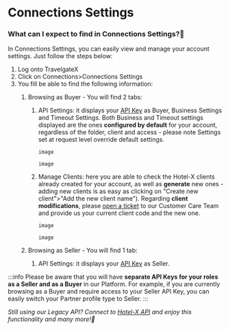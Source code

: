 ﻿---
sidebar_position: 1
---

# Connections Settings


### What can I expect to find in Connections Settings?🔎
In Connections Settings, you can easily view and manage your account settings. Just follow the steps below:

1. Log onto TravelgateX
1. Click on Connections>Connections Settings
1. You fill be able to find the following information:
	1. Browsing as Buyer - You will find 2 tabs:
		1. API Settings: it displays your [API Key](https://knowledge.travelgate.com/hotel-x-credentials) as Buyer, Business Settings and Timeout Settings. Both Business and Timeout settings displayed are the ones **configured by default** for your account, regardless of the folder, client and access - please note Settings set at request level override default settings.
			```
			image
			```

			```
			image
			```
		1. Manage Clients: here you are able to check the Hotel-X clients already created for your account, as well as **generate** new ones - adding new clients is as easy as clicking on "Create new client">"Add the new client name"). Regarding **client modifications**, please [open a ticket](https://app.travelgatex.com/tickets) to our Customer Care Team and provide us your current client code and the new one.

			```
			image
			```

			```
			image
			```

	1. Browsing as Seller - You will find 1 tab:
		1. API Settings: it displays your [API Key](https://knowledge.travelgate.com/hotel-x-credentials) as Seller.


:::info
Please be aware that you will have **separate API Keys for your roles as a Seller and as a Buyer** in our Platform. For example, if you are currently browsing as a Buyer and require access to your Seller API Key, you can easily switch your Partner profile type to Seller.
:::
 

_Still using our Legacy API? Connect to [Hotel-X API](https://docs.travelgatex.com/connectiontypesbuyers/hotel-x/) and enjoy this functionality and many more!🚀_